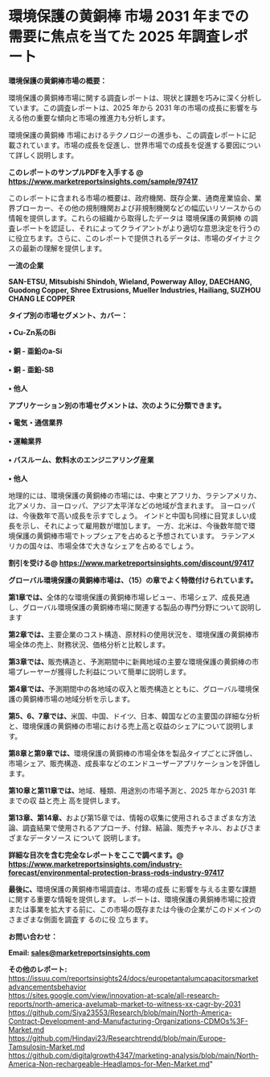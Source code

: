 # 環境保護の黄銅棒 市場 2031 年までの需要に焦点を当てた 2025 年調査レポート

<strong><b>環境保護の黄銅棒市場の概要：</b></strong>

環境保護の黄銅棒市場に関する調査レポートは、現状と課題を巧みに深く分析しています。この調査レポートは、2025 年から 2031 年の市場の成長に影響を与える他の重要な傾向と市場の推進力も分析します。

環境保護の黄銅棒 市場におけるテクノロジーの進歩も、この調査レポートに記載されています。市場の成長を促進し、世界市場での成長を促進する要因について詳しく説明します。

<strong>このレポートのサンプルPDFを入手する @ <a href=https://www.marketreportsinsights.com/sample/97417>https://www.marketreportsinsights.com/sample/97417</a></strong>

このレポートに含まれる市場の概要は、政府機関、既存企業、通商産業協会、業界ブローカー、その他の規制機関および非規制機関などの幅広いリソースからの情報を提供します。これらの組織から取得したデータは 環境保護の黄銅棒 の調査レポートを認証し、それによってクライアントがより適切な意思決定を行うのに役立ちます。さらに、このレポートで提供されるデータは、市場のダイナミクスの最新の理解を提供します。

<strong>一流の企業</strong>

<strong><b>SAN-ETSU, Mitsubishi Shindoh, Wieland, Powerway Alloy, DAECHANG, Guodong Copper, Shree Extrusions, Mueller Industries, Hailiang, SUZHOU CHANG LE COPPER</b></strong>

<strong><b>タイプ別の市場セグメント、カバー：</b></strong>

<strong>• Cu-Zn系のBi<br><br>• 銅 - 亜鉛のa-Si<br><br>• 銅 - 亜鉛-SB<br><br>• 他人</strong>

<strong><b>アプリケーション別の市場セグメントは、次のように分類できます。</b></strong>

<strong>• 電気・通信業界<br><br>• 運輸業界<br><br>• バスルーム、飲料水のエンジニアリング産業<br><br>• 他人</strong>

 地理的には、環境保護の黄銅棒の市場には、中東とアフリカ、ラテンアメリカ、北アメリカ、ヨーロッパ、アジア太平洋などの地域が含まれます。 ヨーロッパは、今後数年で高い成長を示すでしょう。 インドと中国も同様に目覚ましい成長を示し、それによって雇用数が増加します。 一方、北米は、今後数年間で環境保護の黄銅棒市場でトップシェアを占めると予想されています。 ラテンアメリカの国々は、市場全体で大きなシェアを占めるでしょう。

<strong>割引を受ける@ <a href=https://www.marketreportsinsights.com/discount/97417>https://www.marketreportsinsights.com/discount/97417</a></strong>

<strong><b>グローバル環境保護の黄銅棒市場は、（15）の章でよく特徴付けられています。</b></strong>

<strong><b>第</b></strong><strong><b>1章では、</b></strong>全体的な環境保護の黄銅棒市場レビュー、市場シェア、成長見通し、グローバル環境保護の黄銅棒市場に関連する製品の専門分野について説明します

<strong><b>第2章では、</b></strong>主要企業のコスト構造、原材料の使用状況を、環境保護の黄銅棒市場全体の売上、財務状況、価格分析と比較します。

<strong><b>第3章では、</b></strong>販売構造と、予測期間中に新興地域の主要な環境保護の黄銅棒の市場プレーヤーが獲得した利益について簡単に説明します。

<strong><b>第4章では、</b></strong>予測期間中の各地域の収入と販売構造とともに、グローバル環境保護の黄銅棒市場の地域分析を示します。

<strong><b>第5、6、7章では、</b></strong>米国、中国、ドイツ、日本、韓国などの主要国の詳細な分析と、環境保護の黄銅棒の市場における売上高と収益のシェアについて説明します。

<strong><b>第8章と第9章では、</b></strong>環境保護の黄銅棒の市場全体を製品タイプごとに評価し、市場シェア、販売構造、成長率などのエンドユーザーアプリケーションを評価します。

<strong><b>第10章と第11章では、</b></strong>地域、種類、用途別の市場予測と、2025 年から2031 年までの収 益と売上 高を提供します。

<strong><b>第13章、第14章、</b></strong>および第15章では、情報の収集に使用されるさまざまな方法論、調査結果で使用されるアプローチ、付録、結論、販売チャネル、およびさまざまなデータソース について 説明します。

<strong>詳細な目次を含む完全なレポートをここで調べます。@ <a href=https://www.marketreportsinsights.com/industry-forecast/environmental-protection-brass-rods-industry-97417>https://www.marketreportsinsights.com/industry-forecast/environmental-protection-brass-rods-industry-97417</a></strong>

<strong><b>最後に、</b></strong>環境保護の黄銅棒市場調査は、市場の成長 に影響を</a>与える主要な課題に関する重要な情報を提供します。 レポートは、環境保護の黄銅棒市場に投資または事業を拡大する前に、この市場の既存または今後の企業がこのドメインのさまざまな側面を調査す るのに役 立ちます。

<strong><b>お問い合わせ：</b></strong>

<strong>Email: </strong><a href=mailto:sales@marketreportsinsights.com><strong>sales@marketreportsinsights.com</strong></a>

<strong>その他のレポート:</strong>
<br>
<a href=https://issuu.com/reportsinsights24/docs/europetantalumcapacitorsmarketadvancementsbehavior>https://issuu.com/reportsinsights24/docs/europetantalumcapacitorsmarketadvancementsbehavior</a>
<br>
<a href=https://sites.google.com/view/innovation-at-scale/all-research-reports/north-america-avelumab-market-to-witness-xx-cagr-by-2031>https://sites.google.com/view/innovation-at-scale/all-research-reports/north-america-avelumab-market-to-witness-xx-cagr-by-2031</a>
<br>
<a href=https://github.com/Siya23553/Research/blob/main/North-America-Contract-Development-and-Manufacturing-Organizations-CDMOs%3F-Market.md>https://github.com/Siya23553/Research/blob/main/North-America-Contract-Development-and-Manufacturing-Organizations-CDMOs%3F-Market.md</a>
<br>
<a href=https://github.com/Hindavi23/Researchtrendd/blob/main/Europe-Tamsulosin-Market.md>https://github.com/Hindavi23/Researchtrendd/blob/main/Europe-Tamsulosin-Market.md</a>
<br>
<a href=https://github.com/digitalgrowth4347/marketing-analysis/blob/main/North-America-Non-rechargeable-Headlamps-for-Men-Market.md>https://github.com/digitalgrowth4347/marketing-analysis/blob/main/North-America-Non-rechargeable-Headlamps-for-Men-Market.md</a>"
